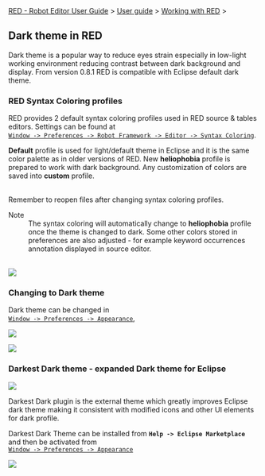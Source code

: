 <html>
<head>
<link href="PLUGINS_ROOT/org.robotframework.ide.eclipse.main.plugin.doc.user/help/style.css" rel="stylesheet" type="text/css"/>
</head>
<body>
<a href="..\..\..\index.html">RED - Robot Editor User Guide</a> &gt; <a href="..\..\user_guide.html">User guide</a> &gt; <a href="..\..\working_with_red.html">Working with RED</a> &gt; 
<h2>Dark theme in RED</h2>
<p>Dark theme is a popular way to reduce eyes strain especially in low-light working environment reducing contrast 
between dark background and display. From version 0.8.1 RED is compatible with Eclipse default dark theme.
</p>
<h3>RED Syntax Coloring profiles</h3>
<p>RED provides 2 default syntax coloring profiles used in RED source &amp; tables editors. Settings can be found at 
<code><a class="command" href="javascript:executeCommand('org.eclipse.ui.window.preferences(preferencePageId=org.robotframework.ide.eclipse.main.plugin.preferences.editor.syntax)')">
Window -&gt; Preferences -&gt; Robot Framework -&gt; Editor -&gt; Syntax Coloring</a></code>.
</p>
<p><b>Default</b> profile is used for light/default theme in Eclipse and it is the same color palette as in older 
versions of RED. New <b>heliophobia</b> profile is prepared to work with dark background. Any customization of
colors are saved into <b>custom</b> profile. 

<br/>Remember to reopen files after changing syntax coloring profiles.
</p>
<dl class="note">
<dt>Note</dt>
<dd>The syntax coloring will automatically change to <b>heliophobia</b> profile once the theme is changed 
   to dark. Some other colors stored in preferences are also adjusted - for example keyword occurrences annotation
   displayed in source editor.</dd>
</dl>
<br/><img src="images/robot-color-profiles.png"/>
<h3>Changing to Dark theme</h3>
<p>Dark theme can be changed in 
<code><a class="command" href="javascript:executeCommand('org.eclipse.ui.window.preferences(preferencePageId=org.eclipse.ui.preferencePages.Views)')">
Window -&gt; Preferences -&gt; Appearance</a></code>,
</p>
<p><img src="images/apperence-dark.png"/>
</p>
<p><img src="images/red-dark.png"/>
</p>
<h3>Darkest Dark theme - expanded Dark theme for Eclipse</h3>
<p><img src="images/darkest-dark.png"/>
</p>
<p>Darkest Dark plugin is the external theme which greatly improves Eclipse dark theme making it consistent with 
modified icons and other UI elements for dark profile.
</p>
<p>Darkest Dark Theme can be installed from 
<b><code>Help -&gt; Eclipse Marketplace</code></b> and then be activated from 
<code><a class="command" href="javascript:executeCommand('org.eclipse.ui.window.preferences(preferencePageId=org.eclipse.ui.preferencePages.Views)')">
Window -&gt; Preferences -&gt; Appearance</a></code>
</p>
<p><img src="images/apperence-darkest-dark.png"/>
</p>
</body>
</html>